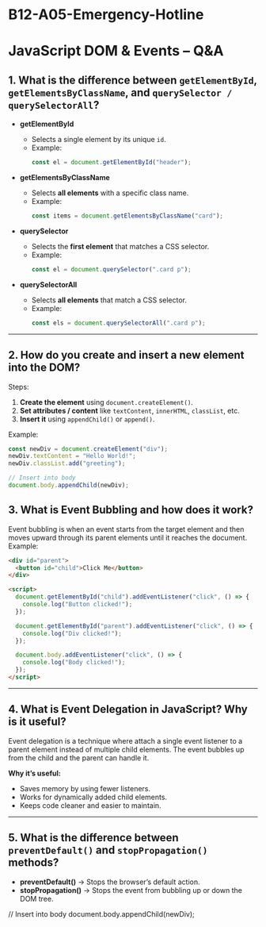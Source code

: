 # B12-A05-Emergency-Hotline
# JavaScript DOM & Events – Q&A

## 1. What is the difference between `getElementById`, `getElementsByClassName`, and `querySelector / querySelectorAll`?

- **getElementById**  
  - Selects a single element by its unique `id`.  
  - Example:  
    ```js
    const el = document.getElementById("header");
    ```

- **getElementsByClassName**  
  - Selects **all elements** with a specific class name.    
  - Example:  
    ```js
    const items = document.getElementsByClassName("card");
    ```

- **querySelector**  
  - Selects the **first element** that matches a CSS selector.  
  - Example:  
    ```js
    const el = document.querySelector(".card p");
    ```

- **querySelectorAll**  
  - Selects **all elements** that match a CSS selector.   
  - Example:  
    ```js
    const els = document.querySelectorAll(".card p");
    ```

---

## 2. How do you create and insert a new element into the DOM?

Steps:
1. **Create the element** using `document.createElement()`.
2. **Set attributes / content** like `textContent`, `innerHTML`, `classList`, etc.
3. **Insert it** using `appendChild()` or `append()`.

Example:
```js
const newDiv = document.createElement("div");
newDiv.textContent = "Hello World!";
newDiv.classList.add("greeting");

// Insert into body
document.body.appendChild(newDiv);
```
## 3. What is Event Bubbling and how does it work?

Event bubbling is when an event starts from the target element and then moves upward through its parent elements until it reaches the document.  
Example: 
```html
<div id="parent">
  <button id="child">Click Me</button>
</div>

<script>
  document.getElementById("child").addEventListener("click", () => {
    console.log("Button clicked!");
  });

  document.getElementById("parent").addEventListener("click", () => {
    console.log("Div clicked!");
  });

  document.body.addEventListener("click", () => {
    console.log("Body clicked!");
  });
</script>
```

---

## 4. What is Event Delegation in JavaScript? Why is it useful?

Event delegation is a technique where attach a single event listener to a parent element instead of multiple child elements. The event bubbles up from the child and the parent can handle it.  

**Why it’s useful:**
- Saves memory by using fewer listeners.  
- Works for dynamically added child elements.  
- Keeps code cleaner and easier to maintain.

---

## 5. What is the difference between `preventDefault()` and `stopPropagation()` methods?

- **preventDefault()** → Stops the browser’s default action.  
- **stopPropagation()** → Stops the event from bubbling up or down the DOM tree.  

// Insert into body
document.body.appendChild(newDiv);
